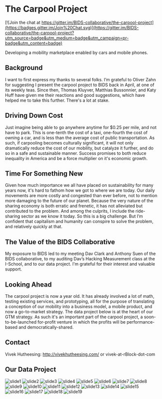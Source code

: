 # The Carpool Project

[![Join the chat at https://gitter.im/BIDS-collaborative/the-carpool-project](https://badges.gitter.im/Join%20Chat.svg)](https://gitter.im/BIDS-collaborative/the-carpool-project?utm_source=badge&utm_medium=badge&utm_campaign=pr-badge&utm_content=badge)

Developing a mobility marketplace enabled by cars and mobile phones.

## Background

I want to first express my thanks to several folks. I’m grateful to Oliver Zahn for suggesting I present the carpool project to BIDS back in April, at one of its weekly teas. Since then, Thomas Kluyver, Matthias Bussonnier, and Katy Huff have given me their reactions and good suggestions, which have helped me to take this further. There's a lot at stake.

## Driving Down Cost

Just imagine being able to go anywhere anytime for $0.25 per mile, and not have to park. This is one-tenth the cost of a taxi, one-fourth the cost of owning a car, and is less than the average cost of public transportation. As such, if carpooling becomes culturally significant, it will not only dramatically reduce the cost of our mobility, but catalyze it further, and do so in a safe and sustainable manner. Success promises to both reduce inequality in America and be a force multiplier on it's economic growth.

## Time For Something New

Given how much importance we all have placed on sustainability for many years now, it's hard to fathom how we got to where we are today. Our daily movements are more costly and congested than ever before, not to mention more damaging to the future of our planet. Because the very nature of the sharing economy is both erratic and frenetic, it has not alleviated but contributed to the problem. And among the culprits, I include the ride-sharing sector as we know it today. So this is a big challenge. But I’m confident that capitalism and humanity can conspire to solve the problem, and relatively quickly at that.

## The Value of the BIDS Collaborative

My exposure to BIDS led to my meeting Dav Clark and Anthony Suen of the BIDS collaborative, to my auditing Dav’s Hacking Measurement class at the I-School, and to our data project. I'm grateful for their interest and valuable support.

## Looking Ahead

The carpool project is now a year old. It has already involved a lot of math, testing existing services, and prototyping, all for the purpose of translating a conception of our mobility into a business model, a mobile product, and now a go-to-market strategy.  The data project below is at the heart of our GTM strategy. As such it's an important part of the carpool project, a soon-to-be-launched for-profit venture in which the profits will be performance-based and democratically-shared.

## Contact

Vivek Hutheesing: http://vivekhutheesing.com/ or vivek-at-rBlock-dot-com

## Our Data Project
![slide1](https://cloud.githubusercontent.com/assets/14024852/9941004/a672673c-5d27-11e5-9ee0-25ccf90a2b7b.PNG)
![slide2](https://cloud.githubusercontent.com/assets/14024852/9941005/a673a7b4-5d27-11e5-9d35-db8b05c55a74.PNG)
![slide3](https://cloud.githubusercontent.com/assets/14024852/9941007/a67a9952-5d27-11e5-86e6-681dd3cc581b.PNG)
![slide4](https://cloud.githubusercontent.com/assets/14024852/9941008/a67d8770-5d27-11e5-8120-8d6f4ba87e94.PNG)
![slide5](https://cloud.githubusercontent.com/assets/14024852/9941009/a67dca14-5d27-11e5-8845-7317968a30c2.PNG)
![slide6](https://cloud.githubusercontent.com/assets/14024852/9941006/a67ac76a-5d27-11e5-8de8-09d06d457362.PNG)
![slide7](https://cloud.githubusercontent.com/assets/14024852/9941010/a6886a0a-5d27-11e5-9f7d-55c39736fd99.PNG)
![slide8](https://cloud.githubusercontent.com/assets/14024852/9941011/a688fb3c-5d27-11e5-943c-6015f401c45c.PNG)
![slide9](https://cloud.githubusercontent.com/assets/14024852/9941015/a69314dc-5d27-11e5-865b-49d179733ff5.PNG)
![slide10](https://cloud.githubusercontent.com/assets/14024852/9941013/a68f712e-5d27-11e5-89e6-3388032106cf.PNG)
![slide11](https://cloud.githubusercontent.com/assets/14024852/9941016/a69bcf1e-5d27-11e5-9d7e-46447fe37dc6.PNG)
![slide12](https://cloud.githubusercontent.com/assets/14024852/9941014/a6912cbc-5d27-11e5-82fe-bda51a50590c.PNG)
![slide13](https://cloud.githubusercontent.com/assets/14024852/9941018/a6a153b2-5d27-11e5-8733-bf91a9c31172.PNG)
![slide14](https://cloud.githubusercontent.com/assets/14024852/9941017/a69dc602-5d27-11e5-8612-5f02baac450f.PNG)
![slide15](https://cloud.githubusercontent.com/assets/14024852/9941021/a6aaaec6-5d27-11e5-86a6-d2980cb524d5.PNG)
![slide16](https://cloud.githubusercontent.com/assets/14024852/9941019/a6a901de-5d27-11e5-9977-4e8570e80761.PNG)
![slide17](https://cloud.githubusercontent.com/assets/14024852/9941020/a6a9be80-5d27-11e5-8428-79a06d73910b.PNG)
![slide18](https://cloud.githubusercontent.com/assets/14024852/9941022/a6b56ac8-5d27-11e5-9f26-33eb4321ffa7.PNG)
![slide19](https://cloud.githubusercontent.com/assets/14024852/9941023/a6b89f0e-5d27-11e5-93c4-1cd09a364242.PNG)

